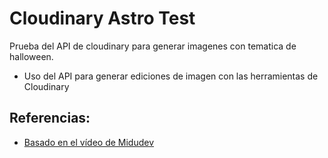 # Cloudinary Astro Test

Prueba del API de cloudinary para generar imagenes con tematica de halloween.
- Uso del API para generar ediciones de imagen con las herramientas de Cloudinary

## Referencias:
 - [Basado en el vídeo de Midudev](https://www.youtube.com/watch?v=7MT1oPDBc5I)
